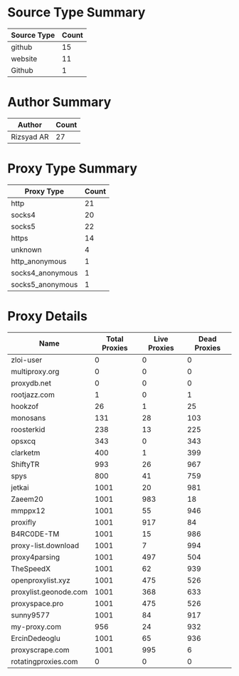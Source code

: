 # Source Type Summary

| Source Type | Count |
|-------------|-------|
| github | 15 |
| website | 11 |
| Github | 1 |


# Author Summary

| Author | Count |
|--------|-------|
| Rizsyad AR | 27 |


# Proxy Type Summary

| Proxy Type | Count |
|------------|-------|
| http | 21 |
| socks4 | 20 |
| socks5 | 22 |
| https | 14 |
| unknown | 4 |
| http_anonymous | 1 |
| socks4_anonymous | 1 |
| socks5_anonymous | 1 |


# Proxy Details

| Name | Total Proxies | Live Proxies | Dead Proxies |
|------|---------------|--------------|---------------|
| zloi-user | 0 | 0 | 0 |
| multiproxy.org | 0 | 0 | 0 |
| proxydb.net | 0 | 0 | 0 |
| rootjazz.com | 1 | 0 | 1 |
| hookzof | 26 | 1 | 25 |
| monosans | 131 | 28 | 103 |
| roosterkid | 238 | 13 | 225 |
| opsxcq | 343 | 0 | 343 |
| clarketm | 400 | 1 | 399 |
| ShiftyTR | 993 | 26 | 967 |
| spys | 800 | 41 | 759 |
| jetkai | 1001 | 20 | 981 |
| Zaeem20 | 1001 | 983 | 18 |
| mmppx12 | 1001 | 55 | 946 |
| proxifly | 1001 | 917 | 84 |
| B4RC0DE-TM | 1001 | 15 | 986 |
| proxy-list.download | 1001 | 7 | 994 |
| proxy4parsing | 1001 | 497 | 504 |
| TheSpeedX | 1001 | 62 | 939 |
| openproxylist.xyz | 1001 | 475 | 526 |
| proxylist.geonode.com | 1001 | 368 | 633 |
| proxyspace.pro | 1001 | 475 | 526 |
| sunny9577 | 1001 | 84 | 917 |
| my-proxy.com | 956 | 24 | 932 |
| ErcinDedeoglu | 1001 | 65 | 936 |
| proxyscrape.com | 1001 | 995 | 6 |
| rotatingproxies.com | 0 | 0 | 0 |
